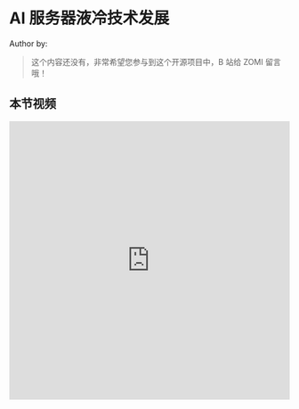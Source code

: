 <!--Copyright © ZOMI 适用于[License](https://github.com/Infrasys-AI/AIInfra)版权许可-->

# AI 服务器液冷技术发展

Author by: 

> 这个内容还没有，非常希望您参与到这个开源项目中，B 站给 ZOMI 留言哦！

## 本节视频

<html>
<iframe src="https://player.bilibili.com/player.html?isOutside=true&aid=115001842998285&bvid=BV1EvtYz1EXF&cid=31596940797&p=1&danmaku=0&t=30&autoplay=0" width="100%" height="500" scrolling="no" border="0" frameborder="no" framespacing="0" allowfullscreen="true"> </iframe>
</html>
